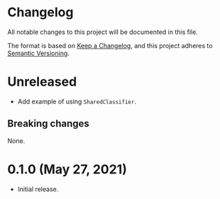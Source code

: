 # Changelog

All notable changes to this project will be documented in this file.

The format is based on [Keep a Changelog](https://keepachangelog.com/en/1.0.0/),
and this project adheres to [Semantic Versioning](https://semver.org/spec/v2.0.0.html).

# Unreleased

- Add example of using `SharedClassifier`.

## Breaking changes

None.

# 0.1.0 (May 27, 2021)

- Initial release.
